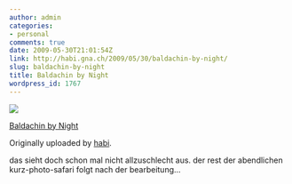 ```yaml
---
author: admin
categories:
- personal
comments: true
date: 2009-05-30T21:01:54Z
link: http://habi.gna.ch/2009/05/30/baldachin-by-night/
slug: baldachin-by-night
title: Baldachin by Night
wordpress_id: 1767
---
```


[![](http://farm4.static.flickr.com/3648/3578928895_c7434e89fd_m.jpg)](http://www.flickr.com/photos/habi/3578928895/)
   

 
  [Baldachin by Night](http://www.flickr.com/photos/habi/3578928895/)
    

  Originally uploaded by [habi](http://www.flickr.com/people/habi/).
 



das sieht doch schon mal nicht allzuschlecht aus. der rest der abendlichen kurz-photo-safari folgt nach der bearbeitung...
  

